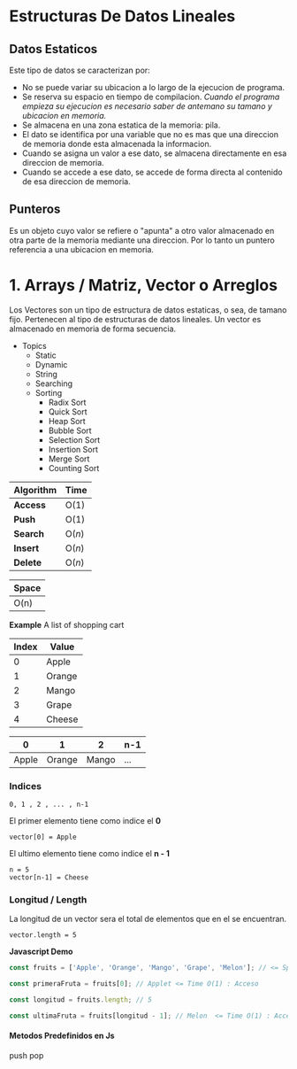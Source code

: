 # Estructuras De Datos Lineales

## Datos Estaticos

Este tipo de datos se caracterizan por:

- No se puede variar su ubicacion a lo largo de la ejecucion de programa.
- Se reserva su espacio en tiempo de compilacion. _Cuando el programa empieza su ejecucion es necesario saber de antemano su tamano y ubicacion en memoria._
- Se almacena en una zona estatica de la memoria: pila.
- El dato se identifica por una variable que no es mas que una direccion de memoria donde esta almacenada la informacion.
- Cuando se asigna un valor a ese dato, se almacena directamente en esa direccion de memoria.
- Cuando se accede a ese dato, se accede de forma directa al contenido de esa direccion de memoria.

## Punteros

Es un objeto cuyo valor se refiere o "apunta" a otro valor almacenado en otra parte de la memoria mediante una direccion. Por lo tanto un puntero referencia a una ubicacion en memoria.

# 1. Arrays / Matriz, Vector o Arreglos

Los Vectores son un tipo de estructura de datos estaticas, o sea, de tamano fijo. Pertenecen al tipo de estructuras de datos lineales. Un vector es almacenado en memoria de forma secuencia.

- Topics
  - Static
  - Dynamic
  - String
  - Searching
  - Sorting
    - Radix Sort
    - Quick Sort
    - Heap Sort
    - Bubble Sort
    - Selection Sort
    - Insertion Sort
    - Merge Sort
    - Counting Sort

| Algorithm  | Time   |
| ---------- | ------ |
| **Access** | O(1)   |
| **Push**   | O(1)   |
| **Search** | O(_n_) |
| **Insert** | O(_n_) |
| **Delete** | O(_n_) |

| Space |
| ----- |
| O(n)  |

**Example** A list of shopping cart

| Index | Value  |
| ----- | ------ |
| 0     | Apple  |
| 1     | Orange |
| 2     | Mango  |
| 3     | Grape  |
| 4     | Cheese |

| 0     | 1      | 2     | n-1 |
| ----- | ------ | ----- | --- |
| Apple | Orange | Mango | ... |

### Indices

`0, 1 , 2 , ... , n-1`

El primer elemento tiene como indice el **0**

```
vector[0] = Apple
```

El ultimo elemento tiene como indice el **n - 1**

```
n = 5
vector[n-1] = Cheese
```

### Longitud / Length

La longitud de un vector sera el total de elementos que en el se encuentran.

```
vector.length = 5
```

**Javascript Demo**

```js
const fruits = ['Apple', 'Orange', 'Mango', 'Grape', 'Melon']; // <= Space O(n)

const primeraFruta = fruits[0]; // Applet <= Time O(1) : Acceso

const longitud = fruits.length; // 5

const ultimaFruta = fruits[longitud - 1]; // Melon  <= Time O(1) : Acceso
```

#### Metodos Predefinidos en Js

push
pop
